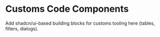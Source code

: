 # Customs Code Components

Add shadcn/ui-based building blocks for customs tooling here (tables, filters, dialogs).
